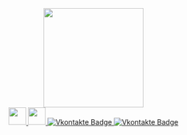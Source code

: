 <div id="header" align="center"> 
  <img src="https://media.giphy.com/media/v1.Y2lkPTc5MGI3NjExNmYwYTM2ODA0NDJlOGU2M2ZlOGM1ZGRiOWUyMTc5OTcxOGRlZDE4NyZjdD1n/7NoNw4pMNTvgc/giphy.gif" width="200"/>
</div>
<div id="badges" align="center">
  <a href="https://vk.com/russkikhmax">
    <img src="https://upload.wikimedia.org/wikipedia/commons/2/21/VK.com-logo.svg" width="35"/>
  </a> 
  <a href="https://t.me/zanykk">
    <img src="https://upload.wikimedia.org/wikipedia/commons/8/82/Telegram_logo.svg" width="35"/>
  </a> 
  </a>
  <a href="https://vk.com/russkikhmax">
    <img src="https://img.shields.io/badge/VK-purple?style=for-the-badge&logo=vk&logoColor=white" alt="Vkontakte Badge"/>
  </a>
  </a>
  <a href="https://t.me/zanykk">
    <img src="https://img.shields.io/badge/telegram-black?style=for-the-badge&logo=telegram&logoColor=white" alt="Vkontakte Badge"/>
  </a>
</div>
